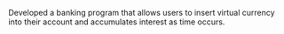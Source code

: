 Developed a banking program that allows users to insert virtual currency into their account and accumulates interest as time occurs. 
